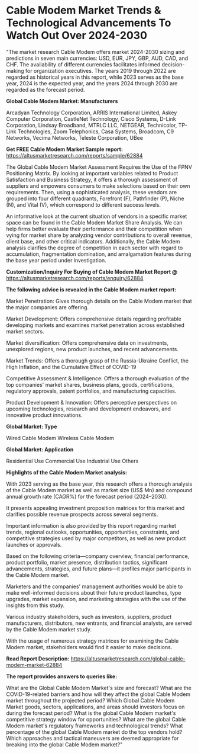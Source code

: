 <h1>Cable Modem Market Trends & Technological Advancements To Watch Out Over 2024-2030 </h1>

"The market research Cable Modem offers market 2024-2030 sizing and predictions in seven main currencies: USD, EUR, JPY, GBP, AUD, CAD, and CHF. The availability of different currencies facilitates informed decision-making for organization executives. The years 2019 through 2022 are regarded as historical years in this report, while 2023 serves as the base year, 2024 is the expected year, and the years 2024 through 2030 are regarded as the forecast period.

<b>Global Cable Modem Market: Manufacturers</b>

Arcadyan Technology Corporation, ARRIS International Limited, Askey Computer Corporation, CastleNet Technology, Cisco Systems, D-Link Corporation, Lindsay Broadband, MTRLC LLC, NETGEAR, Technicolor, TP-Link Technologies, Zoom Telephonics, Casa Systems, Broadcom, C9 Networks, Vecima Networks, Teleste Corporation, UBee

<b>Get FREE Cable Modem Market Sample report:</b> <a href="https://altusmarketresearch.com/reports/sample/62884">https://altusmarketresearch.com/reports/sample/62884</a>

The Global Cable Modem Market Assessment Requires the Use of the FPNV Positioning Matrix. By looking at important variables related to Product Satisfaction and Business Strategy, it offers a thorough assessment of suppliers and empowers consumers to make selections based on their own requirements. Then, using a sophisticated analysis, these vendors are grouped into four different quadrants, Forefront (F), Pathfinder (P), Niche (N), and Vital (V), which correspond to different success levels.

An informative look at the current situation of vendors in a specific market space can be found in the Cable Modem Market Share Analysis. We can help firms better evaluate their performance and their competition when vying for market share by analyzing vendor contributions to overall revenue, client base, and other critical indicators. Additionally, the Cable Modem analysis clarifies the degree of competition in each sector with regard to accumulation, fragmentation domination, and amalgamation features during the base year period under investigation.

<b>Customization/Inquiry For Buying of Cable Modem Market Report @</b> <a href="https://altusmarketresearch.com/reports/enquiry/62884">https://altusmarketresearch.com/reports/enquiry/62884</a>

<b>The following advice is revealed in the Cable Modem market report:</b>

Market Penetration: Gives thorough details on the Cable Modem market that the major companies are offering.

Market Development: Offers comprehensive details regarding profitable developing markets and examines market penetration across established market sectors.

Market diversification: Offers comprehensive data on investments, unexplored regions, new product launches, and recent advancements.

Market Trends: Offers a thorough grasp of the Russia-Ukraine Conflict, the High Inflation, and the Cumulative Effect of COVID-19

Competitive Assessment & Intelligence: Offers a thorough evaluation of the top companies' market shares, business plans, goods, certifications, regulatory approvals, patent portfolios, and manufacturing capacities.

Product Development & Innovation: Offers perceptive perspectives on upcoming technologies, research and development endeavors, and innovative product innovations.

<b>Global Market: Type</b>

Wired Cable Modem
Wireless Cable Modem

<b>Global Market: Application</b>

Residential Use
Commercial Use
Industrial Use
Others


<b>Highlights of the Cable Modem Market analysis:</b>

With 2023 serving as the base year, this research offers a thorough analysis of the Cable Modem market as well as market size (US$ Mn) and compound annual growth rate (CAGR%) for the forecast period (2024–2030).

It presents appealing investment proposition matrices for this market and clarifies possible revenue prospects across several segments.

Important information is also provided by this report regarding market trends, regional outlooks, opportunities, opportunities, constraints, and competitive strategies used by major competitors, as well as new product launches or approvals.

Based on the following criteria—company overview, financial performance, product portfolio, market presence, distribution tactics, significant advancements, strategies, and future plans—it profiles major participants in the Cable Modem market.

Marketers and the companies' management authorities would be able to make well-informed decisions about their future product launches, type upgrades, market expansion, and marketing strategies with the use of the insights from this study.

Various industry stakeholders, such as investors, suppliers, product manufacturers, distributors, new entrants, and financial analysts, are served by the Cable Modem market study.

With the usage of numerous strategy matrices for examining the Cable Modem market, stakeholders would find it easier to make decisions.

<b>Read Report Description:</b> <a href="https://altusmarketresearch.com/global-cable-modem-market-62884">https://altusmarketresearch.com/global-cable-modem-market-62884</a>

<b>The report provides answers to queries like:</b>

What are the Global Cable Modem Market's size and forecast?
What are the COVID-19-related barriers and how will they affect the global Cable Modem market throughout the projected period?
Which Global Cable Modem Market goods, sectors, applications, and areas should investors focus on during the forecast period?
What is the global Cable Modem market's competitive strategy window for opportunities?
What are the global Cable Modem market's regulatory frameworks and technological trends?
What percentage of the global Cable Modem market do the top vendors hold?
Which approaches and tactical maneuvers are deemed appropriate for breaking into the global Cable Modem market?"
